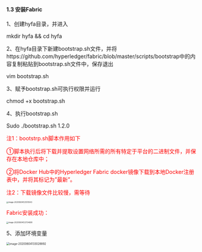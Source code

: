 #### 1.3 安装Fabric

1、创建hyfa目录，并进入

mkdir hyfa && cd hyfa

2、在hyfa目录下新建bootstrap.sh文件，并将https://github.com/hyperledger/fabric/blob/master/scripts/bootstrap中的内容复制粘贴到bootstrap.sh文件中，保存退出

vim bootstrap.sh

3、赋予bootstrap.sh可执行权限并运行

chmod +x bootstrap.sh

4、执行bootstrap.sh

Sudo ./bootstrap.sh 1.2.0

<font color=red>注1：bootstrp.sh脚本作用如下</font>

<font color=red>①脚本执行后将下载并提取设置网络所需的所有特定于平台的二进制文件，并保存在本地仓库中；</font>

<font color=red>②将Docker Hub中的Hyperledger Fabric docker镜像下载到本地Docker注册表中，并将其标记为”最新”。</font>

<font color=red>注2：下载镜像文件比较慢，需等待</font>

<img src="/Users/wangxin/Library/Application Support/typora-user-images/image-20200604123510543.png" alt="image-20200604123510543" style="zoom: 33%;" />

<font color=red>Fabric安装成功：</font>

<img src="/Users/wangxin/Library/Application Support/typora-user-images/image-20200604123734690.png" alt="image-20200604123734690" style="zoom:33%;" />

5、添加环境变量

<img src="/Users/wangxin/Library/Application Support/typora-user-images/image-20200604133028892.png" alt="image-20200604133028892" style="zoom: 50%;" />

